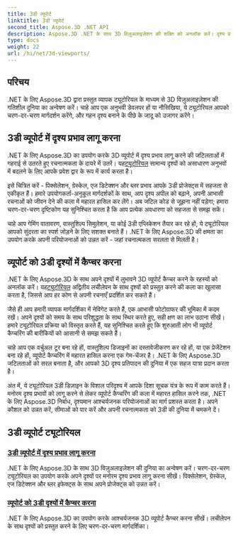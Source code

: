 ```yaml
---
title: 3डी व्यूपोर्ट
linktitle: 3डी व्यूपोर्ट
second_title: Aspose.3D .NET API
description: Aspose.3D .NET के साथ 3D विज़ुअलाइज़ेशन की शक्ति को अनलॉक करें। दृश्य प्रभावों के साथ अपनी परियोजनाओं को उन्नत करें और आश्चर्यजनक 3डी व्यूपोर्ट को सहजता से कैप्चर करना सीखें।
type: docs
weight: 22
url: /hi/net/3d-viewports/
---
```


## परिचय

.NET के लिए Aspose.3D द्वारा प्रस्तुत व्यापक ट्यूटोरियल के माध्यम से 3D विज़ुअलाइज़ेशन की गतिशील दुनिया का अन्वेषण करें। चाहे आप एक अनुभवी डेवलपर हों या नौसिखिया, ये ट्यूटोरियल आपको चरण-दर-चरण मार्गदर्शन करेंगे, और गहन दृश्य बनाने के पीछे के जादू को उजागर करेंगे।

## 3डी व्यूपोर्ट में दृश्य प्रभाव लागू करना

 .NET के लिए Aspose.3D का उपयोग करके 3D व्यूपोर्ट में दृश्य प्रभाव लागू करने की जटिलताओं में गहराई से उतरते हुए रचनात्मकता के दायरे में उतरें। यह[ट्यूटोरियल](./apply-visual-effects/) सामान्य दृश्यों को असाधारण अनुभवों में बदलने के लिए आपके प्रवेश द्वार के रूप में कार्य करता है।

इसे चित्रित करें - पिक्सेलेशन, ग्रेस्केल, एज डिटेक्शन और ब्लर प्रभाव आपके 3डी प्रोजेक्ट्स में सहजता से एकीकृत हैं। हमारे उपयोगकर्ता-अनुकूल मार्गदर्शकों के साथ, आप दृश्य अपील को बढ़ाने, अपनी आभासी रचनाओं को जीवन देने की कला में महारत हासिल कर लेंगे। अब जटिल कोड से जूझना नहीं पड़ेगा; हमारा चरण-दर-चरण दृष्टिकोण यह सुनिश्चित करता है कि आप प्रत्येक अवधारणा को सहजता से समझ सकें।

चाहे आप गेमिंग वातावरण, वास्तुशिल्प सिमुलेशन, या कोई 3डी एप्लिकेशन तैयार कर रहे हों, ये ट्यूटोरियल आपको सुंदरता का स्पर्श जोड़ने के लिए सशक्त बनाते हैं। .NET के लिए Aspose.3D की क्षमता का उपयोग करके अपनी परियोजनाओं को उन्नत करें - जहां रचनात्मकता सरलता से मिलती है।

## व्यूपोर्ट को 3डी दृश्यों में कैप्चर करना

 .NET के लिए Aspose.3D के साथ अपने दृश्यों में लुभावने 3D व्यूपोर्ट कैप्चर करने के रहस्यों को अनलॉक करें। यह[ट्यूटोरियल](./capture-viewport/) अद्वितीय लचीलेपन के साथ दृश्यों को प्रस्तुत करने की कला का खुलासा करता है, जिससे आप हर कोण से अपनी रचनाएँ प्रदर्शित कर सकते हैं।

जैसे ही आप हमारी व्यापक मार्गदर्शिका में नेविगेट करते हैं, एक आभासी फोटोग्राफर की भूमिका में कदम रखें। अपने दृश्यों को समय के साथ परिशुद्धता के साथ स्थिर करते हुए, सही क्षण का लाभ उठाना सीखें। हमारे ट्यूटोरियल प्रक्रिया को विस्तृत करते हैं, यह सुनिश्चित करते हुए कि शुरुआती लोग भी व्यूपोर्ट कैप्चरिंग की बारीकियों को आसानी से समझ सकते हैं।

चाहे आप एक वर्चुअल टूर बना रहे हों, वास्तुशिल्प डिजाइनों का दस्तावेजीकरण कर रहे हों, या एक प्रेजेंटेशन बना रहे हों, व्यूपोर्ट कैप्चरिंग में महारत हासिल करना एक गेम-चेंजर है। .NET के लिए Aspose.3D जटिलताओं को सरल बनाता है, और आपको 3D दृश्य प्रतिपादन की दुनिया में एक सहज यात्रा प्रदान करता है।

अंत में, ये ट्यूटोरियल 3डी डिज़ाइन के विशाल परिदृश्य में आपके दिशा सूचक यंत्र के रूप में काम करते हैं। मनोरम दृश्य प्रभावों को लागू करने से लेकर व्यूपोर्ट कैप्चरिंग की कला में महारत हासिल करने तक, .NET के लिए Aspose.3D निर्बाध, दृश्यमान आश्चर्यजनक परियोजनाओं का मार्ग प्रशस्त करता है। अपने कौशल को उन्नत करें, सीमाओं को पार करें और अपनी रचनात्मकता को 3डी की दुनिया में चमकने दें।
## 3डी व्यूपोर्ट ट्यूटोरियल
### [3डी व्यूपोर्ट में दृश्य प्रभाव लागू करना](./apply-visual-effects/)
.NET के लिए Aspose.3D के साथ 3D विज़ुअलाइज़ेशन की दुनिया का अन्वेषण करें। चरण-दर-चरण ट्यूटोरियल का उपयोग करके अपने दृश्यों पर मनोरम दृश्य प्रभाव लागू करना सीखें। पिक्सेलेशन, ग्रेस्केल, एज डिटेक्शन और ब्लर इफेक्ट्स के साथ अपने प्रोजेक्ट्स को उन्नत करें।
### [व्यूपोर्ट को 3डी दृश्यों में कैप्चर करना](./capture-viewport/)
.NET के लिए Aspose.3D का उपयोग करके आश्चर्यजनक 3D व्यूपोर्ट कैप्चर करना सीखें। लचीलेपन के साथ दृश्यों को प्रस्तुत करने के लिए चरण-दर-चरण मार्गदर्शिका।